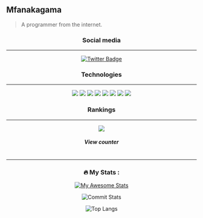 ## Mfanakagama
> A programmer from the internet.</p>

<div id="badges" align="center">
  <h3> Social media</h3>
  <hr/>
  
  <a href="twitter.com/hexaredecimal">
    <img src="https://img.shields.io/badge/Twitter-blue?style=for-the-badge&logo=twitter&logoColor=white" alt="Twitter Badge"/>
  </a>
</div>


<div align="center">
  <h3> Technologies</h3>
  <hr/>
  
  <img src="https://img.shields.io/badge/java-%23ED8B00.svg?style=for-the-badge&logo=openjdk&logoColor=white">
  <img src="https://img.shields.io/badge/%3C/%3E%20htmx-3D72D7?style=for-the-badge&logo=mysl&logoColor=white">
  <img src="https://img.shields.io/badge/JavaScript-323330?style=for-the-badge&logo=javascript&logoColor=F7DF1E">
  <img src="https://img.shields.io/badge/Rust-black?style=for-the-badge&logo=rust&logoColor=#E57324">
  <img src="https://img.shields.io/badge/astro-%232C2052.svg?style=for-the-badge&logo=astro&logoColor=white">
  <img src="https://img.shields.io/badge/sqlite-%2307405e.svg?style=for-the-badge&logo=sqlite&logoColor=white">
  <img src="https://img.shields.io/badge/NeoVim-%2357A143.svg?&style=for-the-badge&logo=neovim&logoColor=white" >
  <img src="https://img.shields.io/badge/apache%20netbeans-1B6AC6?style=for-the-badge&logo=apache%20netbeans%20IDE&logoColor=white">
</div>

<div align="center">
  <h3>Rankings </h3>
  <hr/>
    
  <img src="https://github-profile-trophy.vercel.app/?username=hexaredecimal&theme=onedark" />

<div id="views">
  <h5> View counter </h5>
  <img src="https://komarev.com/ghpvc/?username=hexaredecimal&style=flat-square&color=blue" align="center" alt=""/>
</div>


---

### :fire: My Stats :

<a href="#">
  
[![My Awesome Stats](https://awesome-github-stats.azurewebsites.net/user-stats/hexaredecimal?cardType=level-alternate&theme=dark&preferLogin=false)](https://git.io/awesome-stats-card)

![Commit Stats](https://github-readme-streak-stats.herokuapp.com/?user=hexaredecimal&hide_border=true&theme=dark)

![Top Langs](https://github-readme-stats.vercel.app/api/top-langs/?username=hexaredecimal&hide_border=true&theme=dark)


</a>
</di>
<!--
**hexaredecimal/hexaredecimal** is a ✨ _special_ ✨ repository because its `README.md` (this file) appears on your GitHub profile.
